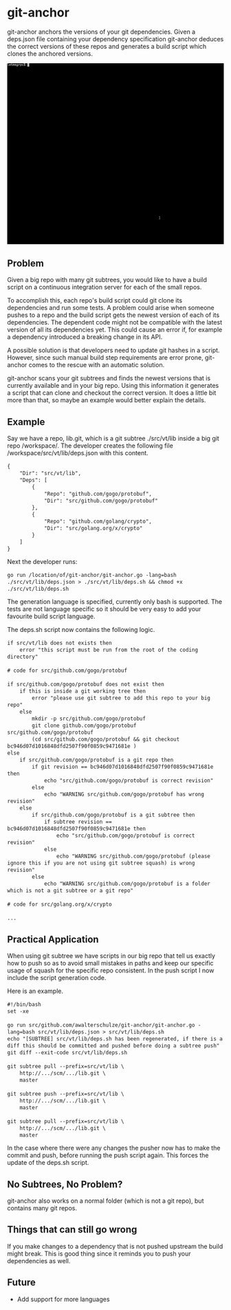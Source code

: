 # git-anchor

git-anchor anchors the versions of your git dependencies.
Given a deps.json file containing your dependency specification git-anchor deduces the correct versions of these repos and generates a build script which clones the anchored versions.

![demo.gif](https://github.com/awalterschulze/git-anchor/blob/master/demo.gif "Demo")

## Problem

Given a big repo with many git subtrees, you would like to have a build 
script on a continuous integration server for each of the small repos.

To accomplish this, each repo's build script could git clone its 
dependencies and run some tests.  A problem could arise when someone pushes to a repo and the build script gets the newest version of each of its dependencies. The dependent code might not be compatible with the latest version of all its dependencies yet.  This could cause an error if, for example a dependency introduced a breaking change in its API.

A possible solution is that developers need to update git hashes in a 
script. However, since such manual build step requirements are error prone, 
git-anchor comes to the rescue with an automatic solution.

git-anchor scans your git subtrees and finds the newest versions that is currently available and in your big repo.  Using this information it generates a script that can clone and checkout the correct version.  It does a little bit more than that, so maybe an example would better explain the details.

## Example

Say we have a repo, lib.git, which is a git subtree ./src/vt/lib inside a big git repo /workspace/.
The developer creates the following file /workspace/src/vt/lib/deps.json with this content.

```
{
    "Dir": "src/vt/lib",
    "Deps": [
        {
            "Repo": "github.com/gogo/protobuf",
            "Dir": "src/github.com/gogo/protobuf"
        },
        {
            "Repo": "github.com/golang/crypto",
            "Dir": "src/golang.org/x/crypto"
        }
    ]
}
```

Next the developer runs:

```
go run /location/of/git-anchor/git-anchor.go -lang=bash ./src/vt/lib/deps.json > ./src/vt/lib/deps.sh && chmod +x ./src/vt/lib/deps.sh
```

The generation language is specified, currently only bash is supported.
The tests are not language specific so it should be very easy to add your favourite build script language.

The deps.sh script now contains the following logic.

```
if src/vt/lib does not exists then
    error "this script must be run from the root of the coding directory"

# code for src/github.com/gogo/protobuf

if src/github.com/gogo/protobuf does not exist then
    if this is inside a git working tree then
        error "please use git subtree to add this repo to your big repo"
    else
        mkdir -p src/github.com/gogo/protobuf
        git clone github.com/gogo/protobuf src/github.com/gogo/protobuf
        (cd src/github.com/gogo/protobuf && git checkout bc946d07d1016848dfd2507f90f0859c9471681e )
else
    if src/github.com/gogo/protobuf is a git repo then
        if git revision == bc946d07d1016848dfd2507f90f0859c9471681e then
            echo "src/github.com/gogo/protobuf is correct revision"
        else
            echo "WARNING src/github.com/gogo/protobuf has wrong revision"
    else
        if src/github.com/gogo/protobuf is a git subtree then
            if subtree revision == bc946d07d1016848dfd2507f90f0859c9471681e then
                echo "src/github.com/gogo/protobuf is correct revision"
            else
                echo "WARNING src/github.com/gogo/protobuf (please ignore this if you are not using git subtree squash) is wrong revision"
        else
            echo "WARNING src/github.com/gogo/protobuf is a folder which is not a git subtree or a git repo"

# code for src/golang.org/x/crypto

...

```

## Practical Application

When using git subtree we have scripts in our big repo that tell us exactly how to push so as to avoid small mistakes in paths and keep our specific usage of squash for the specific repo consistent.
In the push script I now include the script generation code.

Here is an example.

```
#!/bin/bash
set -xe

go run src/github.com/awalterschulze/git-anchor/git-anchor.go -lang=bash src/vt/lib/deps.json > src/vt/lib/deps.sh
echo "[SUBTREE] src/vt/lib/deps.sh has been regenerated, if there is a diff this should be committed and pushed before doing a subtree push"
git diff --exit-code src/vt/lib/deps.sh

git subtree pull --prefix=src/vt/lib \
    http://.../scm/.../lib.git \
    master

git subtree push --prefix=src/vt/lib \
    http://.../scm/.../lib.git \
    master

git subtree pull --prefix=src/vt/lib \
    http://.../scm/.../lib.git \
    master

```


In the case where there were any changes the pusher now has to make the commit and push, before running the push script again.
This forces the update of the deps.sh script.

## No Subtrees, No Problem?

git-anchor also works on a normal folder (which is not a git repo), but contains many git repos.

## Things that can still go wrong

If you make changes to a dependency that is not pushed upstream the build might break.  This is good thing since it reminds you to push your dependencies as well.

## Future

  - Add support for more languages

